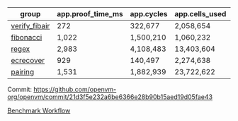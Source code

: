 | group | app.proof_time_ms | app.cycles | app.cells_used | leaf.proof_time_ms | leaf.cycles | leaf.cells_used |
| -- | -- | -- | -- | -- | -- | -- |
| [verify_fibair](https://github.com/openvm-org/openvm/blob/benchmark-results/benchmarks/verify_fibair-21d3f5e232a6be6366e28b90b15aed19d05fae43.md) | 272 |  322,677 |  2,058,654 |- | - | - |
| [fibonacci](https://github.com/openvm-org/openvm/blob/benchmark-results/benchmarks/fibonacci-21d3f5e232a6be6366e28b90b15aed19d05fae43.md) | 1,022 |  1,500,210 |  1,060,232 | 1,084 |  1,248,050 |  6,727,266 |
| [regex](https://github.com/openvm-org/openvm/blob/benchmark-results/benchmarks/regex-21d3f5e232a6be6366e28b90b15aed19d05fae43.md) | 2,983 |  4,108,483 |  13,403,604 | 4,139 |  3,326,725 |  29,597,698 |
| [ecrecover](https://github.com/openvm-org/openvm/blob/benchmark-results/benchmarks/ecrecover-21d3f5e232a6be6366e28b90b15aed19d05fae43.md) | 929 |  140,497 |  2,274,638 | 4,035 |  2,934,865 |  29,404,728 |
| [pairing](https://github.com/openvm-org/openvm/blob/benchmark-results/benchmarks/pairing-21d3f5e232a6be6366e28b90b15aed19d05fae43.md) | 1,531 |  1,882,939 |  23,722,622 | 1,748 |  2,010,453 |  16,451,316 |


Commit: https://github.com/openvm-org/openvm/commit/21d3f5e232a6be6366e28b90b15aed19d05fae43

[Benchmark Workflow](https://github.com/openvm-org/openvm/actions/runs/17369269812)
